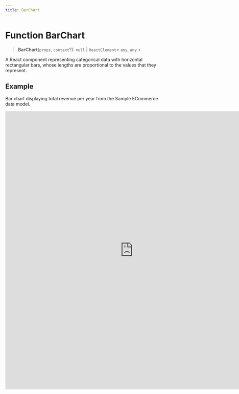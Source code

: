 ```yaml
---
title: BarChart
---
```


# Function BarChart

> **BarChart**(`props`, `context`?): `null` \| `ReactElement`\< `any`, `any` \>

A React component representing categorical data with horizontal rectangular bars,
whose lengths are proportional to the values that they represent.

## Example

Bar chart displaying total revenue per year from the Sample ECommerce data model.

<iframe
 src='https://csdk-playground.sisense.com/?example=charts%2Fbar-chart&mode=docs'
 width=800
 height=870
 style='border:none;'
/>

Additional Bar Chart examples:

- [Stacked Bar Chart](https://csdk-playground.sisense.com/?example=charts%2Fbar-chart-stacked)
- [Stacked Percentage Bar Chart](https://csdk-playground.sisense.com/?example=charts%2Fbar-chart-stacked100)

## Parameters

| Parameter | Type | Description |
| :------ | :------ | :------ |
| `props` | [`BarChartProps`](../interfaces/interface.BarChartProps.md) | Bar chart properties |
| `context`? | `any` | - |

## Returns

`null` \| `ReactElement`\< `any`, `any` \>

Bar Chart component
